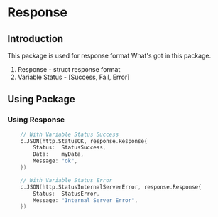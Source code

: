 # Response

## Introduction
This package is used for response format
What's got in this package.
1. Response - struct response format
2. Variable Status - [Success, Fail, Error]

## Using Package

### Using Response
```go
    // With Variable Status Success
	c.JSON(http.StatusOK, response.Response{
		Status:  StatusSuccess,
		Data:    myData,
		Message: "ok",
	})

    // With Variable Status Error
	c.JSON(http.StatusInternalServerError, response.Response{
		Status:  StatusError,
		Message: "Internal Server Error",
	})
```

